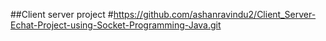 ##Client server project
#https://github.com/ashanravindu2/Client_Server-Echat-Project-using-Socket-Programming-Java.git
